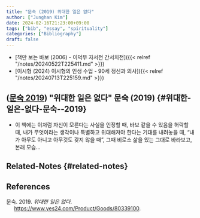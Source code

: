 ```yaml
---
title: "문숙 (2019) 위대한 일은 없다"
author: ["Junghan Kim"]
date: 2024-02-16T21:23:00+09:00
tags: ["bib", "essay", "spirituality"]
categories: ["Bibliography"]
draft: false
---
```


-   [책만 보는 바보 (2006) - 이덕무 자서전 간서치전]({{< relref "/notes/20240522T225411.md" >}})
-   [이시형 (2024) 이시형의 인생 수업 - 90세 정신과 의사]({{< relref "/notes/20240713T225159.md" >}})


## (<a href="#citeproc_bib_item_1">문숙 2019</a>) "위대한 일은 없다" 문숙 (2019) {#위대한-일은-없다-문숙--2019}

-   이 책에는 이처럼 자신이 모른다는 사실을 인정할 때, 바보 같을 수 있음을 허락할 때, 내가 무엇이라는 생각이나 특별하고 위대해져야 한다는 기대를 내려놓을 때, “내가 아무도 아니고 아무것도 갖지 않을 때”, 그때 비로소 삶을 있는 그대로 바라보고, 본래 모습...


## Related-Notes {#related-notes}

## References

<style>.csl-entry{text-indent: -1.5em; margin-left: 1.5em;}</style><div class="csl-bib-body">
  <div class="csl-entry"><a id="citeproc_bib_item_1"></a>문숙. 2019. <i>위대한 일은 없다</i>. <a href="https://www.yes24.com/Product/Goods/80339100">https://www.yes24.com/Product/Goods/80339100</a>.</div>
</div>
